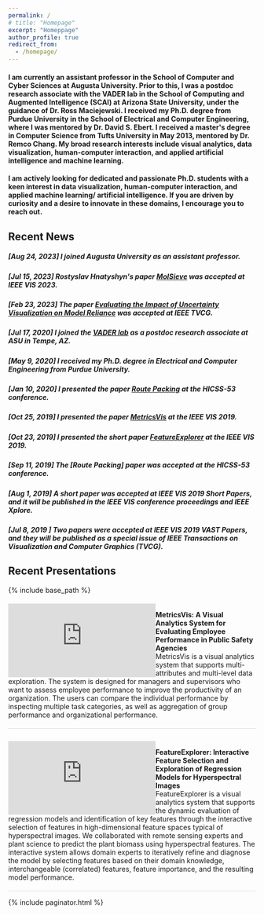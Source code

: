 ```yaml
---
permalink: /
# title: "Homepage"
excerpt: "Homeppage"
author_profile: true
redirect_from: 
  - /homepage/
---
```

#### I am currently an assistant professor in the School of Computer and Cyber Sciences at Augusta University. Prior to this, I was a postdoc research associate with the VADER lab in the School of Computing and Augmented Intelligence (SCAI) at Arizona State University, under the guidance of Dr. Ross Maciejewski. I received my Ph.D. degree from Purdue University in the School of Electrical and Computer Engineering, where I was mentored by Dr. David S. Ebert. I received a master's degree in Computer Science from Tufts University in May 2013, mentored by Dr. Remco Chang. My broad research interests include visual analytics, data visualization, human-computer interaction, and applied artificial intelligence and machine learning.


#### I am actively looking for dedicated and passionate Ph.D. students with a keen interest in data visualization, human-computer interaction, and applied machine learning/ artificial intelligence. If you are driven by curiosity and a desire to innovate in these domains, I encourage you to reach out.

## Recent News

##### [Aug 24, 2023] I joined Augusta University as an assistant professor.
##### [Jul 15, 2023] Rostyslav Hnatyshyn's paper [MolSieve](https://arxiv.org/abs/2308.11724) was accepted at IEEE VIS 2023.
##### [Feb 23, 2023] The paper [Evaluating the Impact of Uncertainty Visualization on Model Reliance](https://doi.org/10.1109/TVCG.2023.3251950) was accepted at IEEE TVCG.
##### [Jul 17, 2020] I joined the [VADER lab](https://vader.lab.asu.edu/#/) as a postdoc research associate at ASU in Tempe, AZ.
##### [May 9, 2020] I received my Ph.D. degree in Electrical and Computer Engineering from Purdue University.
##### [Jan 10, 2020] I presented the paper [Route Packing](https://scholarspace.manoa.hawaii.edu/items/63efcfe0-bcc5-4039-a6c1-92b03f8c7cfc) at the HICSS-53 conference.
##### [Oct 25, 2019] I presented the paper [MetricsVis](https://ieeexplore.ieee.org/abstract/document/8805443) at the IEEE VIS 2019.
##### [Oct 23, 2019] I presented the short paper [FeatureExplorer](https://ieeexplore.ieee.org/abstract/document/8933619) at the IEEE VIS 2019.
##### [Sep 11, 2019] The [Route Packing] paper was accepted at the HICSS-53 conference.
##### [Aug 1, 2019] A short paper was accepted at IEEE VIS 2019 Short Papers, and it will be published in the IEEE VIS conference proceedings and IEEE Xplore.
##### [Jul 8, 2019 ] Two papers were accepted at IEEE VIS 2019 VAST Papers, and they will be published as a special issue of IEEE Transactions on Visualization and Computer Graphics (TVCG).

## Recent Presentations

{% include base_path %}

<!-- <script src="{{ base_path }}/assets/js/projects.js"></script>

<div class="archive" id="projectsList"></div> -->
<div>
  <div class="row" style="padding: 5px 0; border-bottom: 1px solid #ddd;" >
    <div class="col-sm-5"  style="padding-left:0; float: left; vertical-align: top; dispaly: inline-block;">
      <iframe src="https://player.vimeo.com/video/372725937" style="width: 100%;" frameborder="0" allow="autoplay; fullscreen" allowfullscreen></iframe>
    </div>
    <div class="col-sm-7" style="padding-left:0; font-size: 14px">
      <p>
      <span>
          <b>MetricsVis: A Visual Analytics System for Evaluating Employee Performance in Public Safety Agencies</b><br/>
          MetricsVis is a visual analytics system that supports multi-attributes and multi-level data exploration. The system is designed for managers and supervisors who want to assess employee performance to improve the productivity of an organization. The users can compare the individual performance by inspecting multiple task categories, as well as aggregation of group performance and organizational performance.
      </span>
      </p>
    </div>
  </div>
  <div class="row" style="padding: 25px 0 5px 0; border-bottom: 1px solid #ddd;" >
    <div class="col-sm-5"  style="padding-left:0; float: left; vertical-align: top; dispaly: inline-block;">
      <iframe src="https://player.vimeo.com/video/374187616" style="width: 100%;" frameborder="0" allow="autoplay; fullscreen" allowfullscreen></iframe>
    </div>
    <div class="col-sm-7" style="padding-left:0; font-size: 14px">
      <p>
      <span>
          <b>FeatureExplorer: Interactive Feature Selection and Exploration of Regression Models for Hyperspectral Images</b><br/>
          FeatureExplorer is a visual analytics system that supports the dynamic evaluation of regression models and identification of key features through the interactive selection of features in high-dimensional feature spaces typical of hyperspectral images. We collaborated with remote sensing experts and plant science to predict the plant biomass using hyperspectral features. The interactive system allows domain experts to iteratively refine and diagnose the model by selecting features based on their domain knowledge, interchangeable (correlated) features, feature importance, and the resulting model performance. 
      </span>
      </p>
    </div>
  </div>
</div>

<!-- Global site tag (gtag.js) - Google Analytics -->
<script async src="https://www.googletagmanager.com/gtag/js?id=UA-111496562-1"></script>
<script>
  window.dataLayer = window.dataLayer || [];
  function gtag(){dataLayer.push(arguments);}
  gtag('js', new Date());

  gtag('config', 'UA-111496562-1');
</script>

{% include paginator.html %}


